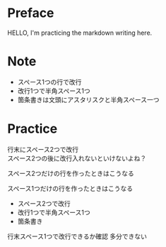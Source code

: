 # Preface
HELLO,
I'm practicing the markdown writing here.
 
# Note
* スペース1つの行で改行
* 改行1つで半角スペース1つ
* 箇条書きは文頭にアスタリスクと半角スペース一つ

# Practice
行末にスペース2つで改行  
スペース2つの後に改行入れないといけないよね？
  
スペース2つだけの行を作ったときはこうなる
 
スペース1つだけの行を作ったときはこうなる
  
* スペース2つで改行
* 改行1つで半角スペース1つ
* 箇条書き
 
行末スペース1つで改行できるか確認 
多分できない